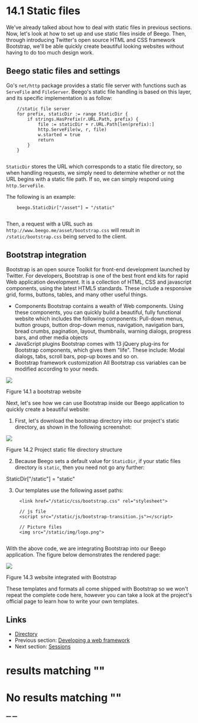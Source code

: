 
# 14.1 Static files

We've already talked about how to deal with static files in previous sections. Now, let's look at how to set up and use static files inside of Beego. Then, through introducing Twitter's open source HTML and CSS framework Bootstrap, we'll be able quickly create beautiful looking websites without having to do too much design work.

## Beego static files and settings

Go's `net/http` package provides a static file server with functions such as `ServeFile` and `FileServer`. Beego's static file handling is based on this layer, and its specific implementation is as follow: 
``` 
    //static file server
    for prefix, staticDir := range StaticDir {
        if strings.HasPrefix(r.URL.Path, prefix) {
            file := staticDir + r.URL.Path[len(prefix):]
            http.ServeFile(w, r, file)
            w.started = true
            return
        }
    }
    
```

`StaticDir` stores the URL which corresponds to a static file directory, so when handling requests, we simply need to determine whether or not the URL begins with a static file path. If so, we can simply respond using `http.ServeFile`. 

The following is an example: 
``` 
    beego.StaticDir["/asset"] = "/static"
    
```

Then, a request with a URL such as `http://www.beego.me/asset/bootstrap.css` will result in `/static/bootstrap.css` being served to the client.

## Bootstrap integration

Bootstrap is an open source Toolkit for front-end development launched by Twitter. For developers, Bootstrap is one of the best front end kits for rapid Web application development. It is a collection of HTML, CSS and javascript components, using the latest HTML5 standards. These include a responsive grid, forms, buttons, tables, and many other useful things.

  * Components Bootstrap contains a wealth of Web components. Using these components, you can quickly build a beautiful, fully functional website which includes the following components: Pull-down menus, button groups, button drop-down menus, navigation, navigation bars, bread crumbs, pagination, layout, thumbnails, warning dialogs, progress bars, and other media objects
  * JavaScript plugins Bootstrap comes with 13 jQuery plug-ins for Bootstrap components, which gives them "life". These include: Modal dialogs, tabs, scroll bars, pop-up boxes and so on.
  * Bootstrap framework customization All Bootstrap css variables can be modified according to your needs.



![](images/14.1.bootstrap.png?raw=true)

Figure 14.1 a bootstrap website

Next, let's see how we can use Bootstrap inside our Beego application to quickly create a beautiful website:

  1. First, let's download the bootstrap directory into our project's static directory, as shown in the following screenshot:

![](images/14.1.bootstrap2.png?raw=true)

Figure 14.2 Project static file directory structure

  2. Because Beego sets a default value for `StaticDir`, if your static files directory is `static`, then you need not go any further:

StaticDir["/static"] = "static"

  3. Our templates use the following asset paths:
```      // css file
     <link href="/static/css/bootstrap.css" rel="stylesheet">
    
     // js file
     <script src="/static/js/bootstrap-transition.js"></script>
    
     // Picture files
     <img src="/static/img/logo.png">
    
```




With the above code, we are integrating Bootstrap into our Beego application. The figure below demonstrates the rendered page: 

![](images/14.1.bootstrap3.png?raw=true)

Figure 14.3 website integrated with Bootstrap 

These templates and formats all come shipped with Bootstrap so we won't repeat the complete code here, however you can take a look at the project's official page to learn how to write your own templates. 

## Links

  * [Directory](preface.md)
  * Previous section: [Developing a web framework](14.0.md)
  * Next section: [Sessions](14.2.md)

#  results matching ""




# No results matching ""

[ __](14.0.md) [ __](14.2.md)
